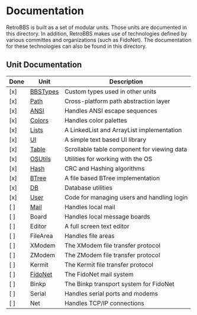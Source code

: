 # Documentation

RetroBBS is built as a set of modular units. Those units are documented in this directory. In addition, RetroBBS makes use of technologies defined by various committes and organizations (such as FidoNet). The documentation for these technologies can also be found in this directory.

## Unit Documentation

| Done | Unit                    | Description                                               |
|------|-------------------------|--------------------------------------------|
| [x]  | [BBSTypes](bbstypes.md) | Custom types used in other units           |
| [x]  | [Path](path.md)         | Cross-platform path abstraction layer      |
| [x]  | [ANSI](ansi.md)         | Handles ANSI escape sequences              |
| [x]  | [Colors](colors.md)     | Handles color palettes                     |
| [x]  | [Lists](lists.md)       | A LinkedList and ArrayList implementation  |
| [x]  | [UI](ui.md)             | A simple text based UI library             |
| [x]  | [Table](table.md)       | Scrollable table component for viewing data|
| [x]  | [OSUtils](osutils.md)   | Utilities for working with the OS          |
| [x]  | [Hash](hash.md)         | CRC and Hashing algorithms                 |
| [x]  | [BTree](btree.md)       | A file based BTree implementation          |
| [x]  | [DB](db.md)             | Database utilities                         |
| [x]  | [User](user.md)         | Code for managing users and handling login |
| [ ]  | [Mail](mail.md)         | Handles local mail                         |
| [ ]  | Board                   | Handles local message boards               |
| [ ]  | Editor                  | A full screen text editor                  |
| [ ]  | FileArea                | Handles file areas                         |
| [ ]  | XModem                  | The XModem file transfer protocol          |
| [ ]  | ZModem                  | The ZModem file transfer protocol          |
| [ ]  | Kermit                  | The Kermit file transfer protocol          |
| [ ]  | [FidoNet](fidonet.md)   | The FidoNet mail system                    |
| [ ]  | Binkp                   | The Binkp transport system for FidoNet     |
| [ ]  | Serial                  | Handles serial ports and modems            |
| [ ]  | Net                     | Handles TCP/IP connections                 |
